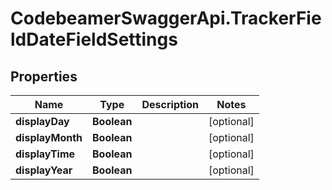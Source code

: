 # CodebeamerSwaggerApi.TrackerFieldDateFieldSettings

## Properties
Name | Type | Description | Notes
------------ | ------------- | ------------- | -------------
**displayDay** | **Boolean** |  | [optional] 
**displayMonth** | **Boolean** |  | [optional] 
**displayTime** | **Boolean** |  | [optional] 
**displayYear** | **Boolean** |  | [optional] 
